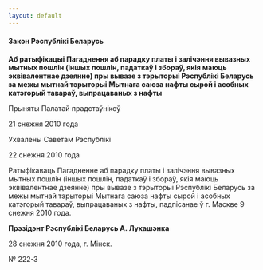```yaml
---
layout: default
---
```


#### Закон Рэспублікі Беларусь

**Аб ратыфікацыі Пагаднення аб парадку платы і залічэння вывазных мытных
пошлін (іншых пошлін, падаткаў і збораў, якія маюць эквівалентнае
дзеянне) пры вывазе з тэрыторыі Рэспублікі Беларусь за межы
мытнай тэрыторыі Мытнага саюза нафты сырой і асобных катэгорый
тавараў, выпрацаваных з нафты**

Прыняты Палатай прадстаўнікоў

21 снежня 2010 года

Ухвалены Саветам Рэспублікі

22 снежня 2010 года

Ратыфікаваць Пагадненне аб парадку платы і залічэння вывазных мытных
пошлін (іншых пошлін, падаткаў і збораў, якія маюць эквівалентнае
дзеянне) пры вывазе з тэрыторыі Рэспублікі Беларусь за межы мытнай
тэрыторыі Мытнага саюза нафты сырой і асобных катэгорый тавараў,
выпрацаваных з нафты, падпісанае ў г. Маскве 9 снежня 2010 года.

**Прэзідэнт Рэспублікі Беларусь А. Лукашэнка**

28 снежня 2010 года, г. Мінск.

№ 222-З
